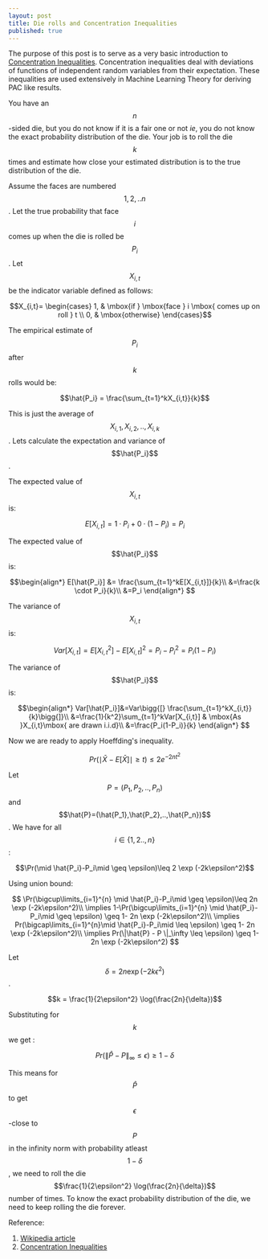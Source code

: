 ```yaml
---
layout: post
title: Die rolls and Concentration Inequalities
published: true
---
```

The purpose of this post is to serve as a very basic introduction to [Concentration Inequalities](https://en.wikipedia.org/wiki/Concentration_inequality). Concentration inequalities deal with deviations of functions of independent random variables from their expectation. These inequalities are used extensively in Machine Learning Theory for deriving PAC like results.

You have an $$n$$-sided die, but you do not know if it is a fair one or not *ie*, you do not know the exact probability distribution of the die. Your job is to roll the die $$k$$ times and estimate how close your estimated distribution is to the true distribution of the die.

Assume the faces are numbered $$1,2,..n$$. Let the true probability that face $$i$$ comes up when the die is rolled be $$P_i$$. Let $$X_{i,t}$$ be the indicator variable defined as follows:

$$X_{i,t}= \begin{cases} 1, & \mbox{if } \mbox{face } i \mbox{ comes up on roll } t \\ 0, & \mbox{otherwise} \end{cases}$$

The empirical estimate of $$P_i$$ after $$k$$ rolls would be:

$$\hat{P_i} = \frac{\sum_{t=1}^kX_{i,t}}{k}$$

This is just the average of $$X_{i,1},X_{i,2},..,X_{i,k}$$. Lets calculate the expectation and variance of $$\hat{P_i}$$.

The expected value of $$X_{i,t}$$ is:

$$E[X_{i,t}] = 1\cdot P_i + 0 \cdot (1-P_i)=P_i$$

The expected value of $$\hat{P_i}$$ is:

$$\begin{align*}
E[\hat{P_i}] &= \frac{\sum_{t=1}^kE[X_{i,t}]}{k}\\
&=\frac{k \cdot P_i}{k}\\
&=P_i
\end{align*}
$$

The variance of $$X_{i,t}$$ is:

$$Var[X_{i,t}] = E[X_{i,t}^2]-E[X_{i,t}]^2=P_i-P_i^2=P_i(1-P_i)$$

The variance of $$\hat{P_i}$$ is:

$$\begin{align*}
Var[\hat{P_i}]&=Var\bigg{[} \frac{\sum_{t=1}^kX_{i,t}}{k}\bigg{]}\\
&=\frac{1}{k^2}\sum_{t=1}^kVar[X_{i,t}] & \mbox{As }X_{i,t}\mbox{ are drawn i.i.d}\\
&=\frac{P_i(1-P_i)}{k}
\end{align*}
$$

Now we are ready to apply Hoeffding's inequality. 

$$Pr(\mid \bar{X}-E[\bar{X}]\mid \geq t)\leq 2e^{{-2nt^{2}}}$$

Let $$P=(P_1,P_2,..,P_n)$$ and $$\hat{P}=(\hat{P_1},\hat{P_2},..,\hat{P_n})$$. We have for all $$i\in\{1,2..,n\}$$:

$$\Pr(\mid \hat{P_i}-P_i\mid \geq \epsilon)\leq 2 \exp (-2k\epsilon^2)$$

Using union bound:

$$
\Pr(\bigcup\limits_{i=1}^{n} \mid \hat{P_i}-P_i\mid \geq \epsilon)\leq 2n  \exp (-2k\epsilon^2)\\
\implies 1-\Pr(\bigcup\limits_{i=1}^{n} \mid \hat{P_i}-P_i\mid \geq \epsilon) \geq 1- 2n \exp (-2k\epsilon^2)\\
\implies Pr(\bigcap\limits_{i=1}^{n}\mid \hat{P_i}-P_i\mid \leq \epsilon) \geq  1- 2n  \exp (-2k\epsilon^2)\\
\implies Pr(\|\hat{P} - P \|_\infty \leq \epsilon) \geq  1- 2n  \exp (-2k\epsilon^2)
$$

Let $$\delta = 2n  \exp (-2k\epsilon^2)$$.

$$k = \frac{1}{2\epsilon^2} \log(\frac{2n}{\delta})$$

Substituting for $$k$$ we get :

$$Pr(\|\hat{P} - P \|_\infty \leq \epsilon) \geq  1- \delta$$

This means for $$\hat{P}$$ to get $$\epsilon$$-close to $$P$$ in the infinity norm with probability atleast $$1-\delta$$, we need to roll the die $$\frac{1}{2\epsilon^2} \log(\frac{2n}{\delta})$$ number of times. To know the exact probability distribution of the die, we need to keep rolling the die forever. 

Reference: 

 1. [Wikipedia article](https://en.wikipedia.org/wiki/Concentration_inequality)
 2. [Concentration Inequalities](http://www.econ.upf.edu/~lugosi/mlss_conc.pdf)
